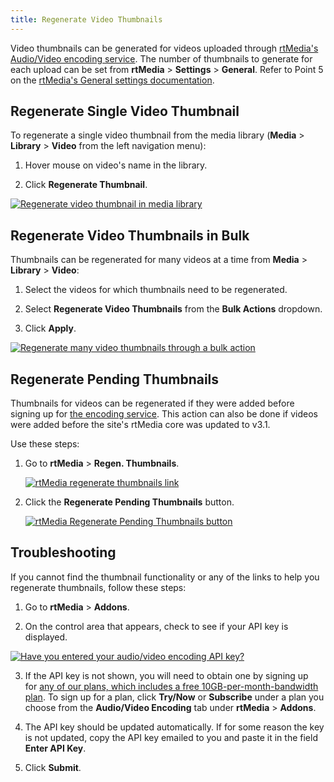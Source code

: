 ```yaml
---
title: Regenerate Video Thumbnails
---
```


Video thumbnails can be generated for videos uploaded through [rtMedia's Audio/Video encoding service](https://rtcamp.com/rtmedia/addons/audio-video-encoding-service/). The number of thumbnails to generate for each upload can be set from **rtMedia** > **Settings** > **General**. Refer to Point 5 on the [rtMedia's General settings documentation](/rtmedia/getting-started/settings/).


## Regenerate Single Video Thumbnail


To regenerate a single video thumbnail from the media library (**Media** > **Library** > **Video** from the left navigation menu):

	
1. Hover mouse on video's name in the library.

	
2. Click **Regenerate Thumbnail**.

  [![Regenerate video thumbnail in media library](https://rtcamp.com/wp-content/uploads/2013/10/mediaLibraryRegenerateVideoThumbnail.png)](https://rtcamp.com/wp-content/uploads/2013/10/mediaLibraryRegenerateVideoThumbnail.png)


## Regenerate Video Thumbnails in Bulk


Thumbnails can be regenerated for many videos at a time from **Media** > **Library** > **Video**:

	
1. Select the videos for which thumbnails need to be regenerated.

	
2. Select **Regenerate Video Thumbnails** from the **Bulk Actions** dropdown.

	
3. Click **Apply**.

  [![Regenerate many video thumbnails through a bulk action](https://rtcamp.com/wp-content/uploads/2013/10/regenerateVideoThumbnailsBulk.png)](https://rtcamp.com/wp-content/uploads/2013/10/regenerateVideoThumbnailsBulk.png)

## Regenerate Pending Thumbnails


Thumbnails for videos can be regenerated if they were added before signing up for [the encoding service](https://rtcamp.com/rtmedia/addons/audio-video-encoding-service/). This action can also be done if videos were added before the site's rtMedia core was updated to v3.1.

Use these steps:
	
1. Go to **rtMedia** > **Regen. Thumbnails**.

   [![rtMedia regenerate thumbnails link](https://rtcamp.com/wp-content/uploads/2013/10/rtMediaRegenerateThumbnailsLink.png)](https://rtcamp.com/wp-content/uploads/2013/10/rtMediaRegenerateThumbnailsLink.png)

	
2. Click the **Regenerate Pending Thumbnails** button.

   [![rtMedia Regenerate Pending Thumbnails button](https://rtcamp.com/wp-content/uploads/2013/10/rtMediaRegeneratePendingThumbnailButton.png)](https://rtcamp.com/wp-content/uploads/2013/10/rtMediaRegeneratePendingThumbnailButton.png)

## Troubleshooting


If you cannot find the thumbnail functionality or any of the links to help you regenerate thumbnails, follow these steps:

1. Go to **rtMedia** > **Addons**.

	
2. On the control area that appears, check to see if your API key is displayed.

  [![Have you entered your audio/video encoding API key?](https://rtcamp.com/wp-content/uploads/2013/10/HaveYouEnteredAPIKey.png)](https://rtcamp.com/wp-content/uploads/2013/10/HaveYouEnteredAPIKey.png)

	
3. If the API key is not shown, you will need to obtain one by signing up for [any of our plans, which includes a free 10GB-per-month-bandwidth plan](https://rtcamp.com/rtmedia/addons/audio-video-encoding-service/). To sign up for a plan, click **Try/Now** or **Subscribe** under a plan you choose from the **Audio/Video Encoding** tab under **rtMedia** > **Addons**.

	
4. The API key should be updated automatically. If for some reason the key is not updated, copy the API key emailed to you and paste it in the field **Enter API Key**.

	
5. Click **Submit**.



